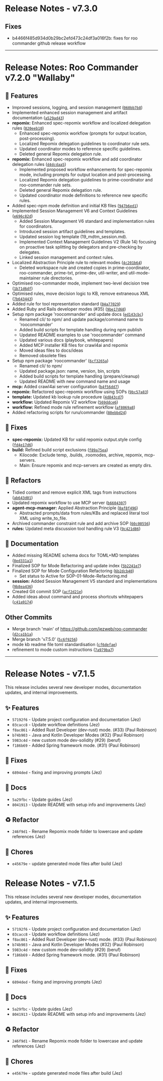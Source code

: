 # Release Notes - v7.3.0

## Fixes

*   b4466f485d934d0b29bc2efd473c24df3a016f2b: fixes for roo commander github release workflow

---
# Release Notes: Roo Commander v7.2.0 "Wallaby"

## 🚀 Features

*   Improved sessions, logging, and session management ([`060bb7b8`](https://github.com/jezweb/roo-commander/commit/060bb7b89a9da121742666eb5d871250429d1d0f))
*   Implemented enhanced session management and artifact documentation ([`a529ad43`](https://github.com/jezweb/roo-commander/commit/a529ad4345ad51415d1c5c2e2e1fbc18374a514f))
*   **repomix:** Enhanced spec-repomix workflow and localized delegation rules ([`820eeb10`](https://github.com/jezweb/roo-commander/commit/820eeb107250340d4cfaaa973a646245283748a4))
    *   Enhanced spec-repomix workflow (prompts for output location, post-processing).
    *   Localized Repomix delegation guidelines to coordinator rule sets.
    *   Updated coordinator modes to reference specific guidelines.
    *   Deleted general Repomix delegation rule.
*   **repomix:** Enhanced spec-repomix workflow and add coordinator delegation rules ([`d4dcdaa5`](https://github.com/jezweb/roo-commander/commit/d4dcdaa54ce6f4410e6c87ae927fd658bd714206))
    *   Implemented proposed workflow enhancements for spec-repomix mode, including prompts for output location and post-processing.
    *   Localized Repomix delegation guidelines to prime-coordinator and roo-commander rule sets.
    *   Deleted general Repomix delegation rule.
    *   Updated coordinator mode definitions to reference new specific rules.
*   Added spec-npm mode definition and initial KB files ([`947b6ed1`](https://github.com/jezweb/roo-commander/commit/947b6ed1ea005a7ffdfee86b80bd6ca254db05ef))
*   Implemented Session Management V6 and Context Guidelines ([`e696c82d`](https://github.com/jezweb/roo-commander/commit/e696c82d16f0ef300b77e97ddee9198806a038df))
    *   Added Session Management V6 standard and implementation rules for coordinators.
    *   Introduced session artifact guidelines and templates.
    *   Updated session log template (19_mdtm_session.md).
    *   Implemented Context Management Guidelines V2 (Rule 14) focusing on proactive task splitting by delegators and pre-checking by delegates.
    *   Linked session management and context rules.
*   Localized Abstraction Principle rule to relevant modes ([`4c201b64`](https://github.com/jezweb/roo-commander/commit/4c201b64ab4b0b2ae2df633dec31378baee98423))
    *   Deleted workspace rule and created copies in prime-coordinator, roo-commander, prime-txt, prime-dev, util-writer, and util-mode-maintainer rule directories.
*   Optimised roo-commander mode, implement two-level decision tree ([`1b71d6df`](https://github.com/jezweb/roo-commander/commit/1b71d6df8fa873c2e78850c2775452b224854400))
*   Optimised rules, move decision logic to KB, remove extraneous XML ([`7b643443`](https://github.com/jezweb/roo-commander/commit/7b643443cbf47c86c89562161dfd47ff6cd8b1c0))
*   Added rule for tool representation standard ([`04a77029`](https://github.com/jezweb/roo-commander/commit/04a7702928ac8531883bff772ee2d4a7704c0872))
*   Added Ruby and Rails developer modes (#35) ([`9be17d68`](https://github.com/jezweb/roo-commander/commit/9be17d68ba34990a5d43ecfded817fd6115a03bb))
*   Setup npm package 'roocommander' and update docs ([`ed143cbc`](https://github.com/jezweb/roo-commander/commit/ed143cbc0cd76f99ff363d8472a2a073ced2ead2))
    *   Renamed cli/ to npm/ and update package/command name to 'roocommander'
    *   Added build scripts for template handling during npm publish
    *   Updated README examples to use 'roocommander' command
    *   Updated various docs (playbook, whitepapers)
    *   Added MCP installer KB files for crawl4ai and repomix
    *   Moved ideas files to docs/ideas
    *   Removed obsolete files
*   Setup npm package 'roocommander' ([`6cf3265a`](https://github.com/jezweb/roo-commander/commit/6cf3265aced9c5aa67d990ef6d12ea3cfcd8924a))
    *   Renamed cli/ to npm/
    *   Updated package.json: name, version, bin, scripts
    *   Added build scripts for template handling (prepare/cleanup)
    *   Updated README with new command name and usage
*   **mcp:** Added crawl4ai server configuration ([`b4f56dd7`](https://github.com/jezweb/roo-commander/commit/b4f56dd73a2b1c942382439132ae9d74f8748802))
*   **repomix:** Refactored spec-repomix workflow using SOPs ([`9bc57a83`](https://github.com/jezweb/roo-commander/commit/9bc57a8331f71fa0fb98998767c5c4f134486513))
*   **template:** Updated kb lookup rule procedure ([`4d843cd7`](https://github.com/jezweb/roo-commander/commit/4d843cd7586a29b8546afa7cf02c0d8bcc164252))
*   **workflow:** Updated Repomix V2 workflow ([`569ddce6`](https://github.com/jezweb/roo-commander/commit/569ddce662044bbfdcadae3aa2f43a61ce714578))
*   **workflow:** Refined mode rule refinement workflow ([`af8069a8`](https://github.com/jezweb/roo-commander/commit/af8069a850366a1388babb5c2c9ef212a422748c))
*   Added refactoring scripts for ruru/commander ([`80ebbd24`](https://github.com/jezweb/roo-commander/commit/80ebbd242b15887f0736e7d789e6b5fc18e5dfc8))

## 🐛 Fixes

*   **spec-repomix:** Updated KB for valid repomix output.style config ([`fd4e17d6`](https://github.com/jezweb/roo-commander/commit/fd4e17d6ca8cdd05601486b41776c446c4172c56))
*   **build:** Refined build script exclusions ([`f89a75ea`](https://github.com/jezweb/roo-commander/commit/f89a75ea65c536d1f06c4283d657449626f18ce9))
    *   Kilocode: Exclude temp, .builds, .roomodes, archive, repomix, mcp-servers.
    *   Main: Ensure repomix and mcp-servers are created as empty dirs.

## 🔄 Refactors

*   Tidied context and remove explicit XML tags from instructions ([`ab643d01`](https://github.com/jezweb/roo-commander/commit/ab643d012afdfd8e7def23d5dbc077441b9621cb))
*   Updated repomix workflow to use MCP server ([`b6604307`](https://github.com/jezweb/roo-commander/commit/b660430735b7abf0e5b5f8a5efe4bb230f9c3a0e))
*   **agent-mcp-manager:** Applied Abstraction Principle ([`0af8f496`](https://github.com/jezweb/roo-commander/commit/0af8f49695366ee27c58073a1cd37d54f5778056))
    *   Abstracted prompts/data from rules/KBs and replaced literal tool XML using write_to_file.
*   Archived commander constraint rule and add archive SOP ([`60c00556`](https://github.com/jezweb/roo-commander/commit/60c00556d1d7ebcc7f733a3dc6fdd3a31ede17cd))
*   **rules:** Updated meta discussion tool handling rule V3 ([`9c421d86`](https://github.com/jezweb/roo-commander/commit/9c421d8675a3903d0da2b9e183bc17b053e29da2))

## 📄 Documentation

*   Added missing README schema docs for TOML+MD templates ([`8ed331a1`](https://github.com/jezweb/roo-commander/commit/8ed331a170835a78df24b5ceaabec8706b09af85))
*   Finalized SOP for Mode Refactoring and update index ([`5b2241e7`](https://github.com/jezweb/roo-commander/commit/5b2241e7d4de14c2e3fb855258985fc2963c181f))
*   Finalized SOP for Mode Configuration Refactoring ([`6b2dcb40`](https://github.com/jezweb/roo-commander/commit/6b2dcb4008f22352fb59ae7cee4c671477bd2971))
    *   Set status to Active for SOP-01-Mode-Refactoring.md
*   **session:** Added Session Management V5 standard and implementations ([`9b8ea436`](https://github.com/jezweb/roo-commander/commit/9b8ea436a80384d4a78a07d4b7a4dd96a6e1cb6d))
*   Created Git commit SOP ([`acf2d21e`](https://github.com/jezweb/roo-commander/commit/acf2d21ec2f0f4472da40b7c79ed3076d80e04db))
*   Added ideas about command and process shortcuts whitepapers ([`c41a9174`](https://github.com/jezweb/roo-commander/commit/c41a91748ed2a249121558a60af0c67eaad21e61))

## Other Commits
*   Merge branch 'main' of https://github.com/jezweb/roo-commander ([`d2ca1b1a`](https://github.com/jezweb/roo-commander/commit/d2ca1b1af403af8a97b7180a5df8959e861efb84))
*   Merge branch 'v7.5.0' ([`5c6f9256`](https://github.com/jezweb/roo-commander/commit/5c6f9256d54c1da7534d7d45798a1412b3995046))
*   mode kb readme file toml standardisation ([`cf6defae`](https://github.com/jezweb/roo-commander/commit/cf6defaecfd594747848289c5e82a90a8232c7f7))
*   refinement to mode custom instructions ([`7a979ba7`](https://github.com/jezweb/roo-commander/commit/7a979ba718b90b8f650bb9348c2ed64ac0a3d4aa))

---
# Release Notes - v7.1.5

This release includes several new developer modes, documentation updates, and internal improvements.

## ✨ Features

*   `57192f6` - Update project configuration and documentation (Jez)
*   `03cacc8` - Update workflow definitions (Jez)
*   `f8ac861` - Added Rust Developer (dev-rust) mode. (#33) (Paul Robinson)
*   `b74b903` - Java and Kotlin Developer Modes (#32) (Paul Robinson)
*   `5983c4d` - new custom mode dev-solidity (#29) (beruf)
*   `f186b69` - Added Spring framework mode. (#31) (Paul Robinson)

## 🐛 Fixes

*   `6894ded` - fixing and improving prompts (Jez)

## 📄 Docs

*   `5a29fbc` - Update guides (Jez)
*   `8041913` - Update README with setup info and improvements (Jez)

## ♻️ Refactor

*   `246f9d1` - Rename Repomix mode folder to lowercase and update references (Jez)

## 🧹 Chores

*   `e45679e` - update generated mode files after build (Jez)


# Release Notes - v7.1.5

This release includes several new developer modes, documentation updates, and internal improvements.

## ✨ Features

*   `57192f6` - Update project configuration and documentation (Jez)
*   `03cacc8` - Update workflow definitions (Jez)
*   `f8ac861` - Added Rust Developer (dev-rust) mode. (#33) (Paul Robinson)
*   `b74b903` - Java and Kotlin Developer Modes (#32) (Paul Robinson)
*   `5983c4d` - new custom mode dev-solidity (#29) (beruf)
*   `f186b69` - Added Spring framework mode. (#31) (Paul Robinson)

## 🐛 Fixes

*   `6894ded` - fixing and improving prompts (Jez)

## 📄 Docs

*   `5a29fbc` - Update guides (Jez)
*   `8041913` - Update README with setup info and improvements (Jez)

## ♻️ Refactor

*   `246f9d1` - Rename Repomix mode folder to lowercase and update references (Jez)

## 🧹 Chores

*   `e45679e` - update generated mode files after build (Jez)
